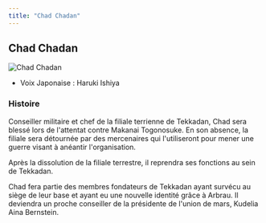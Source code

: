 ```yaml
---
title: "Chad Chadan"
---
```


Chad Chadan
-----------


![Chad Chadan](/images/stories/saga/g-tekketsu-s2/persos/chad-chadan.png)


* Voix Japonaise : Haruki Ishiya


### Histoire


Conseiller militaire et chef de la filiale terrienne de Tekkadan, Chad sera blessé lors de l'attentat contre Makanai Togonosuke. En son absence, la filiale sera détournée par des mercenaires qui l'utiliseront pour mener une guerre visant à anéantir l'organisation. 


Après la dissolution de la filiale terrestre, il reprendra ses fonctions au sein de Tekkadan. 



Chad fera partie des membres fondateurs de Tekkadan ayant survécu au siège de leur base et ayant eu une nouvelle identité grâce à Arbrau. Il deviendra un proche conseiller de la présidente de l'union de mars, Kudelia Aina Bernstein.

